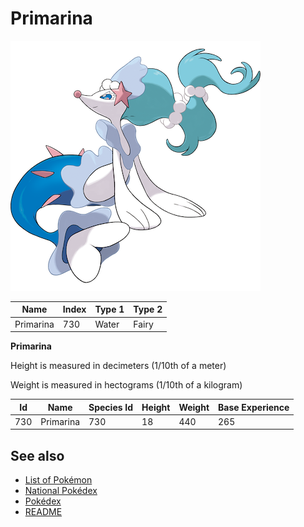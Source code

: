 # Primarina


![Primarina](images/730.png)

| **Name** | **Index** | **Type 1** | **Type 2** |
|----|----|----|----|
| Primarina | 730 | Water | Fairy  |

**Primarina** 


Height is measured in decimeters (1/10th of a meter)

Weight is measured in hectograms (1/10th of a kilogram)

| **Id** | **Name** | **Species Id** | **Height** | **Weight** | **Base Experience** |
|--------|----------|----------------|------------|------------|---------------------|
| 730 | Primarina | 730 | 18 | 440 | 265 |


## See also

- [List of Pokémon](../pokemon.md)
- [National Pokédex](../national_pokedex.md)
- [Pokédex](../pokedex.md)
- [README](../README.md)
